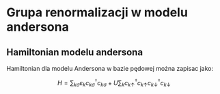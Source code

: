 # Grupa renormalizacji w modelu andersona

## Hamiltonian modelu andersona

Hamiltonian dla modelu Andersona w bazie pędowej można zapisac jako:

```math
H=\sum_{k\sigma}\varepsilon_{k}c^{\dag}_{k\sigma}c_{k\sigma}+
U\sum_{k}c^{\dag}_{k\uparrow}c_{k\uparrow}c^{\dag}_{k\downarrow}c_{k\downarrow}
```

